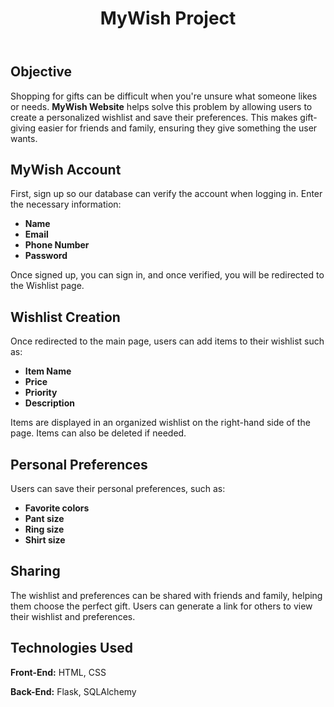 <!DOCTYPE html>
<html lang="en">
<body>
    <header>
        <h1>MyWish Project</h1>
    </header>
    <section>
                <h2>Objective</h2>
        <p>
            Shopping for gifts can be difficult when you're unsure what someone likes or needs. 
            <strong>MyWish Website</strong> helps solve this problem by allowing users to create a personalized wishlist 
            and save their preferences. This makes gift-giving easier for friends and family, ensuring they 
            give something the user wants.
        </p>
    </section>
    <section>
        <h2>MyWish Account</h2>
        <p>First, sign up so our database can verify the account when logging in. Enter the necessary information:           
        </p>
        <ul>
            <li><strong>Name</strong></li>
            <li><strong>Email</strong></li>
            <li><strong>Phone Number</strong></li>
            <li><strong>Password</strong></li>
        </ul>
        <p>
           Once signed up, you can sign in, and once verified, you will be redirected to the Wishlist page.
        </p>
    </section>
    <section>
        <h2>Wishlist Creation</h2>
        <p>Once redirected to the main page, users can add items to their wishlist such as:
        </p>
        <ul>
            <li><strong>Item Name</strong></li>
            <li><strong>Price</strong></li>
            <li><strong>Priority</strong></li>
            <li><strong>Description</strong></li>
        </ul>
        <p>
            Items are displayed in an organized wishlist on the right-hand side of the page. Items can also be deleted if needed. 
        </p>
    </section>
    <section>
        <h2>Personal Preferences</h2>
        <p>Users can save their personal preferences, such as:</p>
        <ul>
            <li><strong>Favorite colors</strong></li>
            <li><strong>Pant size</strong></li>
            <li><strong>Ring size</strong></li>
            <li><strong>Shirt size</strong></li>
        </ul>
    </section>
    <section>
        <h2>Sharing</h2>
        <p>
            The wishlist and preferences can be shared with friends and family, helping them choose the perfect gift.
            Users can generate a link for others to view their wishlist and preferences.
        </p>
    </section>
    <section class="technologies">
        <h2>Technologies Used</h2>
        <p><strong>Front-End:</strong> HTML, CSS</p>
        <p><strong>Back-End:</strong> Flask, SQLAlchemy</p>
    </section>
</body>
</html>

